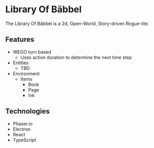 # Library Of Bäbbel

The Library Of Bäbbel is a 2d, Open-World, Story-driven Rogue-lite.

## Features

* WEGO turn based
    * Uses action duration to determine the next time step
* Entities
    * TBD
* Environment
    * Items
        * Book
        * Page
        * Ink

## Technologies

* Phaser.io
* Electron
* React
* TypeScript
